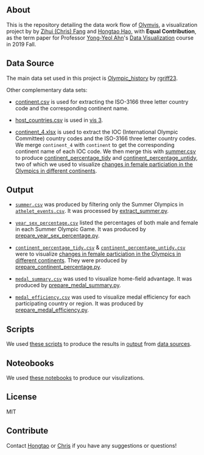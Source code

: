 ## About

This is the repository detailing the data work flow of [Olymvis](), a visualization project by by [Zihui (Chris) Fang](https://github.com/zihfang/) and [Hongtao Hao](https://hongtaoh.com/), with **Equal Contribution**, as the term paper for Professor [Yong-Yeol Ahn](http://yongyeol.com/)'s [Data Visualization](https://yyahn.com/dviz-course/) course in 2019 Fall. 

## Data Source
The main data set used in this project is [Olympic_history](https://github.com/rgriff23/Olympic_history) by [rgriff23](https://github.com/rgriff23).

Other complementary data sets:

- [continent.csv](https://github.com/hongtaoh/olymvis-data/blob/master/data_sources/continent.csv) is used for extracting the ISO-3166 three letter country code and the corresponding continent name.

- [host_countries.csv](https://github.com/hongtaoh/olymvis-data/blob/master/data_sources/host_countries.csv) is used in [vis 3](https://olymvis.netlify.app/vis3/).

- [continent_4.xlsx](https://github.com/hongtaoh/olymvis-data/blob/master/data_sources/continent_4.xlsx) is used to extract the IOC (International Olympic Committee) country codes and the ISO-3166 three letter country codes. We merge `continent_4` with `continent` to get the corresponding continent name of each IOC code. We then merge this with [summer.csv](https://github.com/hongtaoh/olymvis-data/blob/master/output/summer.csv) to produce [continent_percentage_tidy](https://github.com/hongtaoh/olymvis-data/blob/master/output/continent_percentage_tidy.csv) and [continent_percentage_untidy](https://github.com/hongtaoh/olymvis-data/blob/master/output/continent_percentage_untidy.csv), two of which we used to visualize [changes in female particiation in the Olympics in different continents](https://olymvis.netlify.app/vis2/).

## Output

- [`summer.csv`](https://github.com/hongtaoh/olymvis-data/blob/master/output/summer.csv) was produced by filtering only the Summer Olympics in [`athelet_events.csv`](https://github.com/hongtaoh/olymvis-data/blob/master/data_sources/Olympic_history/data/athlete_events.csv). It was processed by [extract_summer.py](https://github.com/hongtaoh/olymvis-data/blob/master/scripts/extract_summer.py).

- [`year_sex_percentage.csv`](https://github.com/hongtaoh/olymvis-data/blob/master/output/year_sex_percentage.csv) listed the percentages of both male and female in each Summer Olympic Game. It was produced by [prepare_year_sex_percentage.py](https://github.com/hongtaoh/olymvis-data/blob/master/scripts/prepare_year_sex_percentage.py).

- [`continent_percentage_tidy.csv`](https://github.com/hongtaoh/olymvis-data/blob/master/output/continent_percentage_tidy.csv) & [`continent_percentage_untidy.csv`](https://github.com/hongtaoh/olymvis-data/blob/master/output/continent_percentage_untidy.csv) were to visualize [changes in female particiation in the Olympics in different continents](https://olymvis.netlify.app/vis2/). They were produced by [prepare_continent_percentage.py](https://github.com/hongtaoh/olymvis-data/blob/master/scripts/prepare_continent_percentage.py).

- [`medal_summary.csv`](https://github.com/hongtaoh/olymvis-data/blob/master/output/medal_summary.csv) was used to visualize home-field advantage. It was produced by [prepare_medal_summary.py](https://github.com/hongtaoh/olymvis-data/blob/master/scripts/prepare_medal_summary.py).

- [`medal_efficiency.csv`](https://github.com/hongtaoh/olymvis-data/blob/master/output/medal_efficiency.csv) was used to visualize medal efficiency for each participating country or region. It was produced by [prepare_medal_efficiency.py](https://github.com/hongtaoh/olymvis-data/blob/master/scripts/prepare_medal_efficiency.py).

## Scripts

We used [these scripts](https://github.com/hongtaoh/olymvis-data/tree/master/scripts) to produce the results in [output](https://github.com/hongtaoh/olymvis-data/tree/master/output) from [data sources](https://github.com/hongtaoh/olymvis-data/tree/master/data_sources).

## Noteobooks

We used [these notebooks](https://github.com/hongtaoh/olymvis-data/tree/master/notebooks) to produce our visulizations. 

## License

MIT

## Contribute 

Contact [Hongtao](https://hongtaoh.com/en/en-vitae/) or [Chris](https://github.com/zihfang/) if you have any suggestions or questions!

